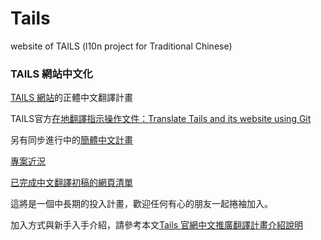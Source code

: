 # Tails
website of TAILS (l10n project for Traditional Chinese)
### TAILS 網站中文化

[TAILS 網站](https://tails.boum.org/)的正體中文翻譯計畫

TAILS官方[在地翻譯指示操作文件：Translate Tails and its website using Git](https://tails.boum.org/contribute/how/translate/with_Git/)

另有同步進行中的[簡體中文計畫](https://github.com/mdrights/tails-zh_CN)

[專案近況](https://github.com/twngo/Tails/projects/1)

[已完成中文翻譯初稿的網頁清單](https://github.com/twngo/Tails-zh_TW/wiki/core_to_translate)

這將是一個中長期的投入計畫，歡迎任何有心的朋友一起捲袖加入。

加入方式與新手入手介紹，請參考本文[Tails 官網中文推廣翻譯計畫介紹說明](https://blog.jxtsai.info/2017/08/04/about-tails-l10n/)

